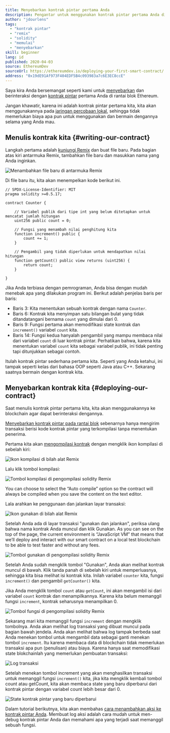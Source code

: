 ```yaml
---
title: Menyebarkan kontrak pintar pertama Anda
description: Pengantar untuk menggunakan kontrak pintar pertama Anda di jaringan percobaan Ethereum
author: "jdourlens"
tags:
  - "kontrak pintar"
  - "remix"
  - "solidity"
  - "memulai"
  - "menyebarkan"
skill: beginner
lang: id
published: 2020-04-03
source: EthereumDev
sourceUrl: https://ethereumdev.io/deploying-your-first-smart-contract/
address: "0x19dE91Af973F404EDF5B4c093983a7c6E3EC8ccE"
---
```


Saya kira Anda bersemangat seperti kami untuk [menyebarkan](/developers/docs/smart-contracts/deploying/) dan berinteraksi dengan [kontrak pintar](/developers/docs/smart-contracts/) pertama Anda di rantai blok Ethereum.

Jangan khawatir, karena ini adalah kontrak pintar pertama kita, kita akan menggunakannya pada [jaringan percobaan lokal](/developers/docs/networks/), sehingga tidak memerlukan biaya apa pun untuk menggunakan dan bermain dengannya selama yang Anda mau.

## Menulis kontrak kita \{#writing-our-contract}

Langkah pertama adalah [kunjungi Remix](https://remix.ethereum.org/) dan buat file baru. Pada bagian atas kiri antarmuka Remix, tambahkan file baru dan masukkan nama yang Anda inginkan.

![Menambahkan file baru di antarmuka Remix](./remix.png)

Di file baru itu, kita akan menempelkan kode berikut ini.

```solidity
// SPDX-License-Identifier: MIT
pragma solidity >=0.5.17;

contract Counter {

    // Variabel publik dari tipe int yang belum ditetapkan untuk mencatat jumlah hitungan
    uint256 public count = 0;

    // Fungsi yang menambah nilai penghitung kita
    function increment() public {
        count += 1;
    }

    // Pengambil yang tidak diperlukan untuk mendapatkan nilai hitungan
    function getCount() public view returns (uint256) {
        return count;
    }

}
```

Jika Anda terbiasa dengan pemrograman, Anda bisa dengan mudah menebak apa yang dilakukan program ini. Berikut adalah penjelas baris per baris:

- Baris 3: Kita menentukan sebuah kontrak dengan nama `Counter`.
- Baris 6: Kontrak kita menyimpan satu bilangan bulat yang tidak ditandatangani bernama `count` yang dimulai dari 0.
- Baris 9: Fungsi pertama akan memodifikasi state kontrak dan `increment()` variabel `count` kita.
- Baris 14: Fungsi kedua hanyalah pengambil yang mampu membaca nilai dari variabel `count` di luar kontrak pintar. Perhatikan bahwa, karena kita menentukan variabel `count` kita sebagai variabel publik, ini tidak penting tapi ditunjukkan sebagai contoh.

Itulah kontrak pintar sederhana pertama kita. Seperti yang Anda ketahui, ini tampak seperti kelas dari bahasa OOP seperti Java atau C++. Sekarang saatnya bermain dengan kontrak kita.

## Menyebarkan kontrak kita \{#deploying-our-contract}

Saat menulis kontrak pintar pertama kita, kita akan menggunakannya ke blockchain agar dapat berinteraksi dengannya.

[Menyebarkan kontrak pintar pada rantai blok](/developers/docs/smart-contracts/deploying/) sebenarnya hanya mengirim transaksi berisi kode kontrak pintar yang terkompilasi tanpa menentukan penerima.

Pertama kita akan [mengompilasi kontrak](/developers/docs/smart-contracts/compiling/) dengan mengklik ikon kompilasi di sebelah kiri:

![Ikon kompilasi di bilah alat Remix](./remix-compile-button.png)

Lalu klik tombol kompilasi:

![Tombol kompilasi di pengompilasi solidity Remix](./remix-compile.png)

You can choose to select the “Auto compile” option so the contract will always be compiled when you save the content on the text editor.

Lala arahkan ke penggunaan dan jalankan layar transaksi:

![Ikon gunakan di bilah alat Remix](./remix-deploy.png)

Setelah Anda ada di layar transaksi "gunakan dan jalankan", periksa ulang bahwa nama kontrak Anda muncul dan klik Gunakan. As you can see on the top of the page, the current environment is “JavaScript VM” that means that we’ll deploy and interact with our smart contract on a local test blockchain to be able to test faster and without any fees.

![Tombol gunakan di pengompilasi solidity Remix](./remix-deploy-button.png)

Setelah Anda sudah mengklik tombol "Gunakan", Anda akan melihat kontrak muncul di bawah. Klik tanda panah di sebelah kiri untuk memperluasnya, sehingga kita bisa melihat isi kontrak kita. Inilah variabel `counter` kita, fungsi `increment()` dan pengambil `getCounter()` kita.

Jika Anda mengklik tombol `count` atau `getCount`, ini akan mengambil isi dari variabel `count` kontrak dan menampilkannya. Karena kita belum memanggil fungsi `increment`, kontrak seharusnya menampilkan 0.

![Tombol fungsi di pengompilasi solidity Remix](./remix-function-button.png)

Sekarang mari kita memanggil fungsi `increment` dengan mengklik tombolnya. Anda akan melihat log transaksi yang dibuat muncul pada bagian bawah jendela. Anda akan melihat bahwa log tampak berbeda saat Anda menekan tombol untuk mengambil data sebagai ganti menekan tombol `increment`. Itu karena membaca data di blockchain tidak memerlukan transaksi apa pun (penulisan) atau biaya. Karena hanya saat memodifikasi state blokchainlah yang memerlukan pembuatan transaksi:

![Log transaksi](./transaction-log.png)

Setelah menekan tombol increment yang akan menghasilkan transaksi untuk memanggil fungsi `increment()` kita, jika kita mengklik kembali tombol count atau getCount, kita akan membaca state yang baru diperbarui dari kontrak pintar dengan variabel count lebih besar dari 0.

![State kontrak pintar yang baru diperbarui](./updated-state.png)

Dalam tutorial berikutnya, kita akan membahas [cara menambahkan aksi ke kontrak pintar Anda](/developers/tutorials/logging-events-smart-contracts/). Membuat log aksi adalah cara mudah untuk men-debug kontrak pintar Anda dan memahami apa yang terjadi saat memanggil sebuah fungsi.
